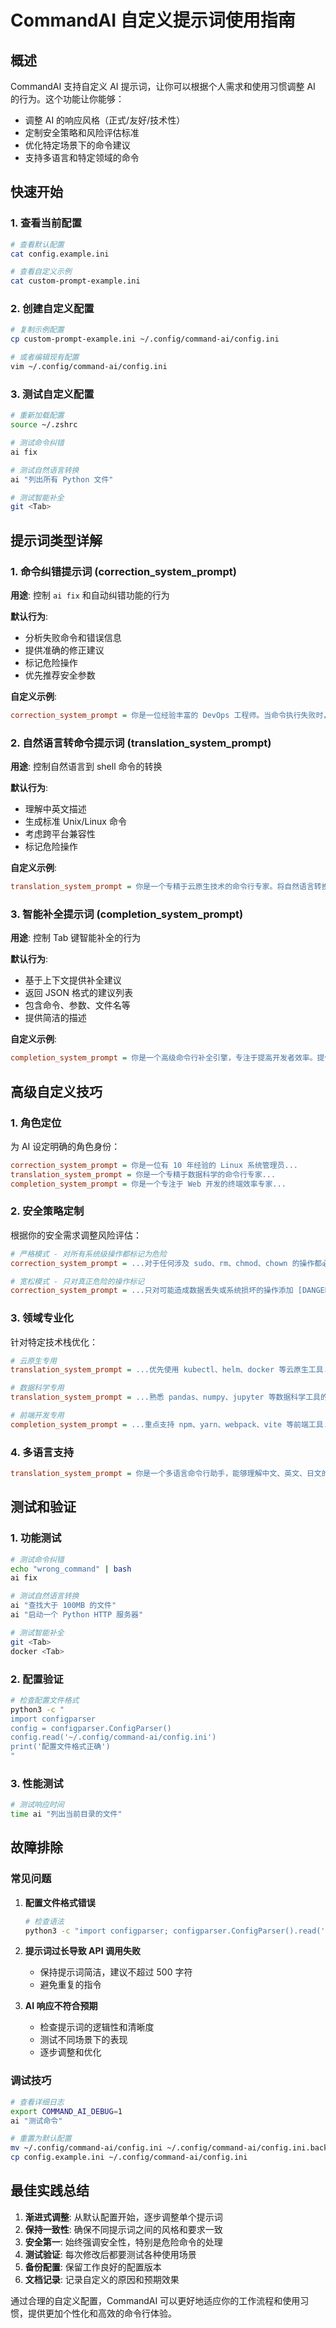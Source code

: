 # CommandAI 自定义提示词使用指南

## 概述

CommandAI 支持自定义 AI 提示词，让你可以根据个人需求和使用习惯调整 AI 的行为。这个功能让你能够：

- 调整 AI 的响应风格（正式/友好/技术性）
- 定制安全策略和风险评估标准
- 优化特定场景下的命令建议
- 支持多语言和特定领域的命令

## 快速开始

### 1. 查看当前配置

```bash
# 查看默认配置
cat config.example.ini

# 查看自定义示例
cat custom-prompt-example.ini
```

### 2. 创建自定义配置

```bash
# 复制示例配置
cp custom-prompt-example.ini ~/.config/command-ai/config.ini

# 或者编辑现有配置
vim ~/.config/command-ai/config.ini
```

### 3. 测试自定义配置

```bash
# 重新加载配置
source ~/.zshrc

# 测试命令纠错
ai fix

# 测试自然语言转换
ai "列出所有 Python 文件"

# 测试智能补全
git <Tab>
```

## 提示词类型详解

### 1. 命令纠错提示词 (correction_system_prompt)

**用途**: 控制 `ai fix` 和自动纠错功能的行为

**默认行为**:
- 分析失败命令和错误信息
- 提供准确的修正建议
- 标记危险操作
- 优先推荐安全参数

**自定义示例**:
```ini
correction_system_prompt = 你是一位经验丰富的 DevOps 工程师。当命令执行失败时，请：1) 详细分析错误原因 2) 提供多种解决方案 3) 解释每个解决方案的优缺点 4) 对于生产环境操作，务必添加 [DANGER] 标记并建议在测试环境先验证
```

### 2. 自然语言转命令提示词 (translation_system_prompt)

**用途**: 控制自然语言到 shell 命令的转换

**默认行为**:
- 理解中英文描述
- 生成标准 Unix/Linux 命令
- 考虑跨平台兼容性
- 标记危险操作

**自定义示例**:
```ini
translation_system_prompt = 你是一个专精于云原生技术的命令行专家。将自然语言转换为命令时：1) 优先使用现代工具（如 exa 代替 ls，bat 代替 cat）2) 支持 Kubernetes、Docker 等云原生工具 3) 生成的命令要包含有用的参数和选项 4) 对于集群操作必须添加 [DANGER] 标记
```

### 3. 智能补全提示词 (completion_system_prompt)

**用途**: 控制 Tab 键智能补全的行为

**默认行为**:
- 基于上下文提供补全建议
- 返回 JSON 格式的建议列表
- 包含命令、参数、文件名等
- 提供简洁的描述

**自定义示例**:
```ini
completion_system_prompt = 你是一个高级命令行补全引擎，专注于提高开发者效率。提供补全建议时：1) 优先显示最常用的选项 2) 包含实用的参数组合 3) 为复杂命令提供使用示例 4) 支持现代开发工具链（Git、Docker、npm 等）5) 描述要包含使用场景
```

## 高级自定义技巧

### 1. 角色定位

为 AI 设定明确的角色身份：
```ini
correction_system_prompt = 你是一位有 10 年经验的 Linux 系统管理员...
translation_system_prompt = 你是一个专精于数据科学的命令行专家...
completion_system_prompt = 你是一个专注于 Web 开发的终端效率专家...
```

### 2. 安全策略定制

根据你的安全需求调整风险评估：
```ini
# 严格模式 - 对所有系统级操作都标记为危险
correction_system_prompt = ...对于任何涉及 sudo、rm、chmod、chown 的操作都必须添加 [DANGER] 标记...

# 宽松模式 - 只对真正危险的操作标记
correction_system_prompt = ...只对可能造成数据丢失或系统损坏的操作添加 [DANGER] 标记...
```

### 3. 领域专业化

针对特定技术栈优化：
```ini
# 云原生专用
translation_system_prompt = ...优先使用 kubectl、helm、docker 等云原生工具...

# 数据科学专用  
translation_system_prompt = ...熟悉 pandas、numpy、jupyter 等数据科学工具的命令行接口...

# 前端开发专用
completion_system_prompt = ...重点支持 npm、yarn、webpack、vite 等前端工具...
```

### 4. 多语言支持

```ini
translation_system_prompt = 你是一个多语言命令行助手，能够理解中文、英文、日文的自然语言描述，并转换为准确的 shell 命令...
```

## 测试和验证

### 1. 功能测试

```bash
# 测试命令纠错
echo "wrong_command" | bash
ai fix

# 测试自然语言转换
ai "查找大于 100MB 的文件"
ai "启动一个 Python HTTP 服务器"

# 测试智能补全
git <Tab>
docker <Tab>
```

### 2. 配置验证

```bash
# 检查配置文件格式
python3 -c "
import configparser
config = configparser.ConfigParser()
config.read('~/.config/command-ai/config.ini')
print('配置文件格式正确')
"
```

### 3. 性能测试

```bash
# 测试响应时间
time ai "列出当前目录的文件"
```

## 故障排除

### 常见问题

1. **配置文件格式错误**
   ```bash
   # 检查语法
   python3 -c "import configparser; configparser.ConfigParser().read('config.ini')"
   ```

2. **提示词过长导致 API 调用失败**
   - 保持提示词简洁，建议不超过 500 字符
   - 避免重复的指令

3. **AI 响应不符合预期**
   - 检查提示词的逻辑性和清晰度
   - 测试不同场景下的表现
   - 逐步调整和优化

### 调试技巧

```bash
# 查看详细日志
export COMMAND_AI_DEBUG=1
ai "测试命令"

# 重置为默认配置
mv ~/.config/command-ai/config.ini ~/.config/command-ai/config.ini.backup
cp config.example.ini ~/.config/command-ai/config.ini
```

## 最佳实践总结

1. **渐进式调整**: 从默认配置开始，逐步调整单个提示词
2. **保持一致性**: 确保不同提示词之间的风格和要求一致
3. **安全第一**: 始终强调安全性，特别是危险命令的处理
4. **测试验证**: 每次修改后都要测试各种使用场景
5. **备份配置**: 保留工作良好的配置版本
6. **文档记录**: 记录自定义的原因和预期效果

通过合理的自定义配置，CommandAI 可以更好地适应你的工作流程和使用习惯，提供更加个性化和高效的命令行体验。

